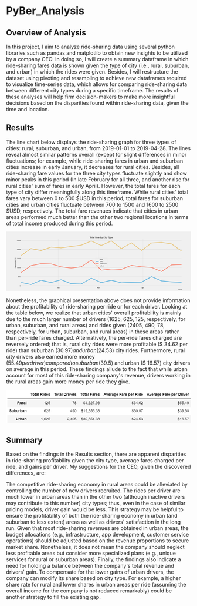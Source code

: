 # PyBer_Analysis

## Overview of Analysis

In this project, I aim to analyze ride-sharing data using several python libraries such as pandas and matplotlib to obtain new insights to be utilized by a company CEO. In doing so, I will create a summary dataframe in which ride-sharing fares data is shown given the type of city (i.e., rural, suburban, and urban) in which the rides were given. Besides, I will restructure the dataset using pivoting and resampling to achieve new dataframes required to visualize time-series data, which allows for comparing ride-sharing data between different city types during a specific timeframe. The results of these analyses will help firm decision-makers to make more insightful decisions based on the disparities found within ride-sharing data, given the time and location.

## Results

The line chart below displays the ride-sharing graph for three types of cities: rural, suburban, and urban, from 2019-01-01 to 2019-04-28. The lines reveal almost similar patterns overall (except for slight differences in minor fluctuations; for example, while ride-sharing fares in urban and suburban cities increase in early January, it decreases for rural cities. Besides, all ride-sharing fare values for the three city types fluctuate slightly and show minor peaks in this period (In late February for all three, and another rise for rural cities' sum of fares in early April). However, the total fares for each type of city differ meaningfully along this timeframe. While rural cities' total fares vary between 0 to 500 $USD in this period, total fares for suburban cities and urban cities fluctuate between 700 to 1500 and 1600 to 2500 $USD, respectively. The total fare revenues indicate that cities in urban areas performed much better than the other two regional locations in terms of total income produced during this period.


![This is an image](/Analysis/PyBer_fare_summary.png)


Nonetheless, the graphical presentation above does not provide information about the profitability of ride-sharing per ride or for each driver. Looking at the  table below, we realize that urban cities' overall profitability is mainly due to the much larger number of drivers (1625, 625, 125, respectively, for urban, suburban, and rural areas) and rides given (2405, 490, 78, respectively, for urban, suburban, and rural areas) in these areas rather than per-ride fares charged. Alternatively, the per-ride fares charged are reversely ordered; that is, rural city rides were more profitable ($ 34.62 per ride) than suburban ($30.97) and urban ($24.53) city rides. Furthermore, rural city drivers also earned more money ($55.49 per driver) compared to suburban ($39.5) and urban ($ 16.57) city drivers on average in this period. These findings allude to the fact that while urban account for most of this ride-sharing company's revenue, drivers working in the rural areas gain more money per ride they give.

![This is an image](/Analysis/Fares_Detail_Table.png)

## Summary

Based on the findings in the Results section, there are apparent disparities in ride-sharing profitability given the city type, average fares charged per ride, and gains per driver. My suggestions for the CEO, given the discovered differences, are:

The competitive ride-sharing economy in rural areas could be alleviated by controlling the number of new drivers recruited. The rides per driver are much lower in urban areas than in the other two (although inactive drivers may contribute to this number) city types; thus, even in the case of similar pricing models, driver gain would be less. This strategy may be helpful to ensure the profitability of both the ride-sharing economy in urban (and suburban to less extent) areas as well as drivers' satisfaction in the long run.
Given that most ride-sharing revenues are obtained in urban areas, the budget allocations (e.g., infrastructure, app development, customer service operations) should be adjusted based on the revenue proportions to secure market share. Nonetheless, it does not mean the company should neglect less profitable areas but consider more specialized plans (e.g., unique services for rural or suburban areas).
Finally, the findings also indicate a need for holding a balance between the company's total revenue and drivers' gain. To compensate for the lower gains of urban drivers, the company can modify its share based on city type. For example, a higher share rate for rural and lower shares in urban areas per ride (assuming the overall income for the company is not reduced remarkably) could be another strategy to fill the existing gap.

